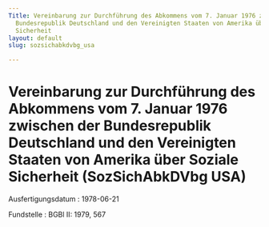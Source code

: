 ```yaml
---
Title: Vereinbarung zur Durchführung des Abkommens vom 7. Januar 1976 zwischen der
  Bundesrepublik Deutschland und den Vereinigten Staaten von Amerika über Soziale
  Sicherheit
layout: default
slug: sozsichabkdvbg_usa

---
```


# Vereinbarung zur Durchführung des Abkommens vom 7. Januar 1976 zwischen der Bundesrepublik Deutschland und den Vereinigten Staaten von Amerika über Soziale Sicherheit (SozSichAbkDVbg USA)

Ausfertigungsdatum
:   1978-06-21

Fundstelle
:   BGBl II: 1979, 567

